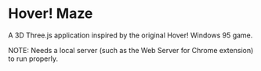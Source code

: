 # Hover! Maze
A 3D Three.js application inspired by the original Hover! Windows 95 game.

NOTE: Needs a local server (such as the Web Server for Chrome extension) to run properly.
